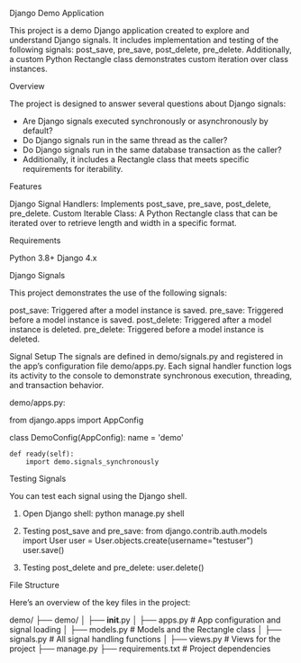 Django Demo Application

This project is a demo Django application created to explore and understand Django signals. It includes implementation and testing of the following signals: post_save, pre_save, post_delete, pre_delete. Additionally, a custom Python Rectangle class demonstrates custom iteration over class instances.

Overview

The project is designed to answer several questions about Django signals:

* Are Django signals executed synchronously or asynchronously by default?
* Do Django signals run in the same thread as the caller?
* Do Django signals run in the same database transaction as the caller?
* Additionally, it includes a Rectangle class that meets specific requirements for iterability.

Features

Django Signal Handlers: Implements post_save, pre_save, post_delete, pre_delete.
Custom Iterable Class: A Python Rectangle class that can be iterated over to retrieve length and width in a specific format.

Requirements

Python 3.8+
Django 4.x

Django Signals

This project demonstrates the use of the following signals:

post_save: Triggered after a model instance is saved.
pre_save: Triggered before a model instance is saved.
post_delete: Triggered after a model instance is deleted.
pre_delete: Triggered before a model instance is deleted.

Signal Setup
The signals are defined in demo/signals.py and registered in the app’s configuration file demo/apps.py. Each signal handler function logs its activity to the console to demonstrate synchronous execution, threading, and transaction behavior.

demo/apps.py:

from django.apps import AppConfig

class DemoConfig(AppConfig):
    name = 'demo'

    def ready(self):
        import demo.signals_synchronously
        
Testing Signals

You can test each signal using the Django shell.

1. Open Django shell:
        python manage.py shell
   
3. Testing post_save and pre_save:
        from django.contrib.auth.models import User
        user = User.objects.create(username="testuser")
        user.save()
   
4. Testing post_delete and pre_delete:
        user.delete()
   


File Structure

Here’s an overview of the key files in the project:

demo/
├── demo/
│   ├── __init__.py
│   ├── apps.py                # App configuration and signal loading
│   ├── models.py              # Models and the Rectangle class
│   ├── signals.py             # All signal handling functions
│   ├── views.py               # Views for the project
├── manage.py
├── requirements.txt           # Project dependencies
